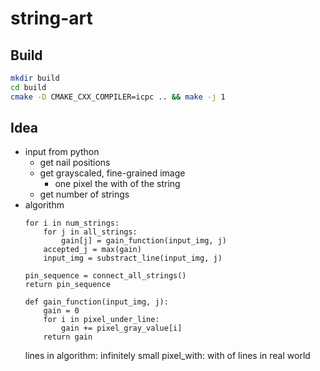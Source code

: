 # string-art

## Build

```bash
mkdir build 
cd build 
cmake -D CMAKE_CXX_COMPILER=icpc .. && make -j 1
```

## Idea

- input from python 
    - get nail positions 
    - get grayscaled, fine-grained image 
        - one pixel the with of the string 
    - get number of strings
- algorithm 
    ```
    for i in num_strings:
        for j in all_strings:
            gain[j] = gain_function(input_img, j)
        accepted_j = max(gain)
        input_img = substract_line(input_img, j)
    
    pin_sequence = connect_all_strings()
    return pin_sequence
    ```
    ```
    def gain_function(input_img, j):
        gain = 0
        for i in pixel_under_line:
            gain += pixel_gray_value[i]
        return gain 
    ```
    lines in algorithm: infinitely small
    pixel_with: with of lines in real world 
    
